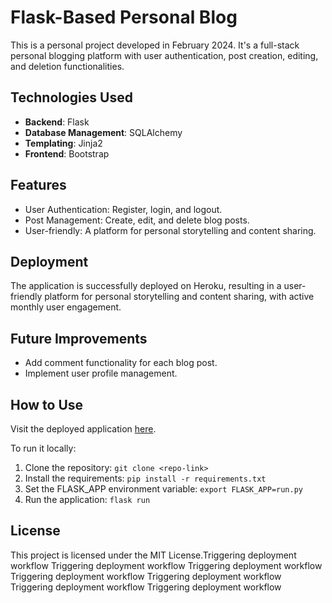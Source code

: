 # Flask-Based Personal Blog

This is a personal project developed in February 2024. It's a full-stack personal blogging platform with user authentication, post creation, editing, and deletion functionalities.

## Technologies Used

- **Backend**: Flask
- **Database Management**: SQLAlchemy
- **Templating**: Jinja2
- **Frontend**: Bootstrap

## Features

- User Authentication: Register, login, and logout.
- Post Management: Create, edit, and delete blog posts.
- User-friendly: A platform for personal storytelling and content sharing.

## Deployment

The application is successfully deployed on Heroku, resulting in a user-friendly platform for personal storytelling and content sharing, with active monthly user engagement.

## Future Improvements

- Add comment functionality for each blog post.
- Implement user profile management.

## How to Use

Visit the deployed application [here](<insert your heroku app link here>).

To run it locally:

1. Clone the repository: `git clone <repo-link>`
2. Install the requirements: `pip install -r requirements.txt`
3. Set the FLASK_APP environment variable: `export FLASK_APP=run.py`
4. Run the application: `flask run`

## License

This project is licensed under the MIT License.T r i g g e r i n g   d e p l o y m e n t   w o r k f l o w  
 T r i g g e r i n g   d e p l o y m e n t   w o r k f l o w  
 T r i g g e r i n g   d e p l o y m e n t   w o r k f l o w  
 T r i g g e r i n g   d e p l o y m e n t   w o r k f l o w  
 T r i g g e r i n g   d e p l o y m e n t   w o r k f l o w  
 T r i g g e r i n g   d e p l o y m e n t   w o r k f l o w  
 T r i g g e r i n g   d e p l o y m e n t   w o r k f l o w  
 